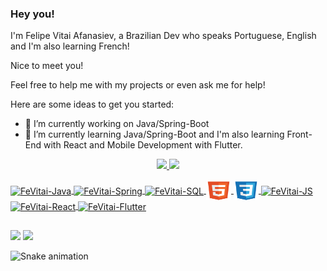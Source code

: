 ### Hey you!

I'm Felipe Vitai Afanasiev, a Brazilian Dev who speaks Portuguese, English and I'm also learning French!

Nice to meet you!

Feel free to help me with my projects or even ask me for help!

Here are some ideas to get you started:

- 🔭 I’m currently working on Java/Spring-Boot
- 🌱 I’m currently learning Java/Spring-Boot and I'm also learning Front-End with React and Mobile Development with Flutter.

<div align="center">
  <a href="https://github.com/fevitai">
  <img height="180em" src="https://github-readme-stats.vercel.app/api?username=fevitai&show_icons=true&theme=dark&include_all_commits=true&count_private=true"/>
  <img height="180em" src="https://github-readme-stats.vercel.app/api/top-langs/?username=fevitai&layout=compact&langs_count=7&theme=dark"/>
</div>
  
  <div style="display: inline_block"><br>
    <img align="center" alt="FeVitai-Java" height="30" width="40" src="https://cdn.jsdelivr.net/gh/devicons/devicon/icons/java/java-original.svg" />
    <img align="center" alt="FeVitai-Spring" height="30" width="40" src="https://cdn.jsdelivr.net/gh/devicons/devicon/icons/spring/spring-original.svg" />
    <img align="center" alt="FeVitai-SQL" height="30" width="40" src="https://cdn.jsdelivr.net/gh/devicons/devicon/icons/mysql/mysql-original.svg" />
    <img align="center" alt="FeVitai-HTML" height="30" width="40" src="https://raw.githubusercontent.com/devicons/devicon/master/icons/html5/html5-original.svg" />
    <img align="center" alt="FeVitai-CSS" height="30" width="40" src="https://raw.githubusercontent.com/devicons/devicon/master/icons/css3/css3-original.svg "/>
    <img align="center" alt="FeVitai-JS" height="30" width="40" src="https://cdn.jsdelivr.net/gh/devicons/devicon/icons/javascript/javascript-original.svg" />
    <img align="center" alt="FeVitai-React" height="30" width="40" src="https://cdn.jsdelivr.net/gh/devicons/devicon/icons/react/react-original.svg" />
    <img align="center" alt="FeVitai-Flutter" height="30" width="40" src="https://cdn.jsdelivr.net/gh/devicons/devicon/icons/flutter/flutter-original.svg" />
  </div>
  
  ##
  
  <div>
  <a href ="mailto:felipevitai93@gmail.com"><img src="https://img.shields.io/badge/-Gmail-%23333?style=for-the-badge&logo=gmail&logoColor=white" target="_blank"></a>
  <a href="https://www.linkedin.com/in/felipevitai/" target="_blank"><img src="https://img.shields.io/badge/-LinkedIn-%230077B5?style=for-the-badge&logo=linkedin&logoColor=white" target="_blank"></a> 

  ![Snake animation](https://github.com/fevitai/fevitai/blob/output/github-contribution-grid-snake.svg)
  </div>
